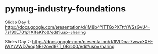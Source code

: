 # pymug-industry-foundations

Slides Day 1: https://docs.google.com/presentation/d/1M8b4YiTTGxPXTttYWSsGvU4-7s196E781pYXIfaKPo8/edit?usp=sharing

Slides Day 2: https://docs.google.com/presentation/d/1IVtDna-7wwxXXH-jWYxVWD7AoqNEe2ovd9ZT_0Brb00/edit?usp=sharing
